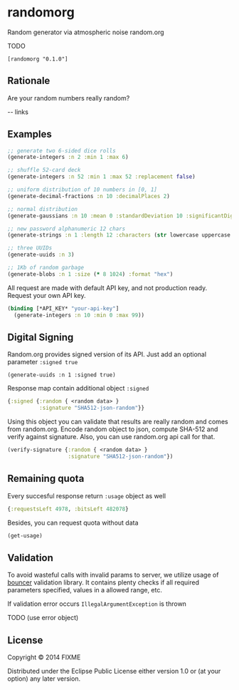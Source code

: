 # randomorg

Random generator via atmospheric noise random.org

TODO
```
[randomorg "0.1.0"]
```

## Rationale

Are your random numbers really random? 

-- links

## Examples

``` clojure
;; generate two 6-sided dice rolls
(generate-integers :n 2 :min 1 :max 6)

;; shuffle 52-card deck
(generate-integers :n 52 :min 1 :max 52 :replacement false)

;; uniform distribution of 10 numbers in [0, 1]
(generate-decimal-fractions :n 10 :decimalPlaces 2)

;; normal distribution
(generate-gaussians :n 10 :mean 0 :standardDeviation 10 :significantDigits 2)

;; new password alphanumeric 12 chars
(generate-strings :n 1 :length 12 :characters (str lowercase uppercase digits))

;; three UUIDs
(generate-uuids :n 3)

;; 1Kb of random garbage
(generate-blobs :n 1 :size (* 8 1024) :format "hex")
```

All request are made with default API key, and not production ready. Request your own API key.

``` clojure
(binding [*API_KEY* "your-api-key"]
  (generate-integers :n 10 :min 0 :max 99))
```

## Digital Signing

Random.org provides signed version of its API.
Just add an optional parameter `:signed true`

```
(generate-uuids :n 1 :signed true)
```

Response map contain additional object `:signed`

``` clojure
{:signed {:random { <random data> }
          :signature "SHA512-json-random"}}
```

Using this object you can validate that results are really random and comes from random.org. Encode random object to json, compute SHA-512 and verify against signature. Also, you can use random.org api call for that.

``` clojure
(verify-signature {:random { <random data> }
                   :signature "SHA512-json-random"})
```

## Remaining quota

Every succesful response return `:usage` object as well

``` clojure
{:requestsLeft 4978, :bitsLeft 482078}
```

Besides, you can request quota without data

``` clojure
(get-usage)
```

## Validation

To avoid wasteful calls with invalid params to server, we utilize usage of [bouncer](https://github.com/leonardoborges/bouncer) validation library. It contains plenty checks if all required parameters specified, values in a allowed range, etc.

If validation error occurs `IllegalArgumentException` is thrown

TODO (use error object)

## License

Copyright © 2014 FIXME

Distributed under the Eclipse Public License either version 1.0 or (at your option) any later version.
